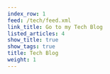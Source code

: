 ```yaml
---
index_row: 1
feed: /tech/feed.xml
link_title: Go to my Tech Blog
listed_articles: 4
show_title: true
show_tags: true
title: Tech Blog
weight: 1
---
```

